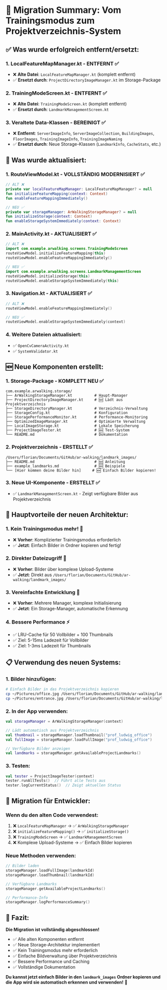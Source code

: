 # 🎉 Migration Summary: Vom Trainingsmodus zum Projektverzeichnis-System

## ✅ Was wurde erfolgreich entfernt/ersetzt:

### **1. LocalFeatureMapManager.kt - ENTFERNT ✅**
- ❌ **Alte Datei**: `LocalFeatureMapManager.kt` (komplett entfernt)
- ✅ **Ersetzt durch**: `ProjectDirectoryImageManager.kt` im Storage-Package

### **2. TrainingModeScreen.kt - ENTFERNT ✅**
- ❌ **Alte Datei**: `TrainingModeScreen.kt` (komplett entfernt)
- ✅ **Ersetzt durch**: `LandmarkManagementScreen.kt`

### **3. Veraltete Data-Klassen - BEREINIGT ✅**
- ❌ **Entfernt**: `ServerImageInfo`, `ServerImageCollection`, `BuildingImages`, `FloorImages`, `TrainingImageInfo`, `TrainingImageNaming`
- ✅ **Ersetzt durch**: Neue Storage-Klassen (`LandmarkInfo`, `CacheStats`, etc.)

## 🔄 Was wurde aktualisiert:

### **1. RouteViewModel.kt - VOLLSTÄNDIG MODERNISIERT ✅**
```kotlin
// ALT ❌
private var localFeatureMapManager: LocalFeatureMapManager? = null
fun initializeFeatureMapping(context: Context)
fun enableFeatureMappingImmediately()

// NEU ✅
private var storageManager: ArWalkingStorageManager? = null
fun initializeStorage(context: Context)
fun enableStorageSystemImmediately(context: Context)
```

### **2. MainActivity.kt - AKTUALISIERT ✅**
```kotlin
// ALT ❌
import com.example.arwalking.screens.TrainingModeScreen
routeViewModel.initializeFeatureMapping(this)
routeViewModel.enableFeatureMappingImmediately()

// NEU ✅
import com.example.arwalking.screens.LandmarkManagementScreen
routeViewModel.initializeStorage(this)
routeViewModel.enableStorageSystemImmediately(this)
```

### **3. Navigation.kt - AKTUALISIERT ✅**
```kotlin
// ALT ❌
routeViewModel.enableFeatureMappingImmediately()

// NEU ✅
routeViewModel.enableStorageSystemImmediately(context)
```

### **4. Weitere Dateien aktualisiert:**
- ✅ `OpenCvCameraActivity.kt`
- ✅ `SystemValidator.kt`

## 🆕 Neue Komponenten erstellt:

### **1. Storage-Package - KOMPLETT NEU ✅**
```
com.example.arwalking.storage/
├── ArWalkingStorageManager.kt          # Haupt-Manager
├── ProjectDirectoryImageManager.kt     # 🆕 Lädt aus Projektverzeichnis
├── StorageDirectoryManager.kt          # Verzeichnis-Verwaltung
├── StorageConfig.kt                    # Konfiguration
├── StoragePerformanceMonitor.kt        # Performance-Monitoring
├── OptimizedImageManager.kt            # Optimierte Verwaltung
├── LocalImageStorage.kt                # Lokale Speicherung
├── ProjectImageTester.kt               # 🆕 Test-System
└── README.md                           # Dokumentation
```

### **2. Projektverzeichnis - ERSTELLT ✅**
```
/Users/florian/Documents/GitHub/ar-walking/landmark_images/
├── README.md                           # 🆕 Anleitung
├── example_landmarks.md                # 🆕 Beispiele
└── [Hier kommen deine Bilder hin]     # 🆕 Einfach Bilder kopieren!
```

### **3. Neue UI-Komponente - ERSTELLT ✅**
- ✅ `LandmarkManagementScreen.kt` - Zeigt verfügbare Bilder aus Projektverzeichnis

## 🎯 Hauptvorteile der neuen Architektur:

### **1. Kein Trainingsmodus mehr! 🎉**
- ❌ **Vorher**: Komplizierter Trainingsmodus erforderlich
- ✅ **Jetzt**: Einfach Bilder in Ordner kopieren und fertig!

### **2. Direkter Dateizugriff 📁**
- ❌ **Vorher**: Bilder über komplexe Upload-Systeme
- ✅ **Jetzt**: Direkt aus `/Users/florian/Documents/GitHub/ar-walking/landmark_images/`

### **3. Vereinfachte Entwicklung 🚀**
- ❌ **Vorher**: Mehrere Manager, komplexe Initialisierung
- ✅ **Jetzt**: Ein Storage-Manager, automatische Erkennung

### **4. Bessere Performance ⚡**
- ✅ LRU-Cache für 50 Vollbilder + 100 Thumbnails
- ✅ Ziel: 5-15ms Ladezeit für Vollbilder
- ✅ Ziel: 1-3ms Ladezeit für Thumbnails

## 📋 Verwendung des neuen Systems:

### **1. Bilder hinzufügen:**
```bash
# Einfach Bilder in das Projektverzeichnis kopieren
cp ~/Pictures/office.jpg /Users/florian/Documents/GitHub/ar-walking/landmark_images/prof_ludwig_office.jpg
cp ~/Pictures/entrance.jpg /Users/florian/Documents/GitHub/ar-walking/landmark_images/pt_entrance_main.jpg
```

### **2. In der App verwenden:**
```kotlin
val storageManager = ArWalkingStorageManager(context)

// Lädt automatisch aus Projektverzeichnis
val thumbnail = storageManager.loadThumbnail("prof_ludwig_office")
val fullImage = storageManager.loadFullImage("prof_ludwig_office")

// Verfügbare Bilder anzeigen
val landmarks = storageManager.getAvailableProjectLandmarks()
```

### **3. Testen:**
```kotlin
val tester = ProjectImageTester(context)
tester.runAllTests()  // Führt alle Tests aus
tester.logCurrentStatus()  // Zeigt aktuellen Status
```

## 🔧 Migration für Entwickler:

### **Wenn du den alten Code verwendest:**
1. ❌ `LocalFeatureMapManager` → ✅ `ArWalkingStorageManager`
2. ❌ `initializeFeatureMapping()` → ✅ `initializeStorage()`
3. ❌ `TrainingModeScreen` → ✅ `LandmarkManagementScreen`
4. ❌ Komplexe Upload-Systeme → ✅ Einfach Bilder kopieren

### **Neue Methoden verwenden:**
```kotlin
// Bilder laden
storageManager.loadFullImage(landmarkId)
storageManager.loadThumbnail(landmarkId)

// Verfügbare Landmarks
storageManager.getAvailableProjectLandmarks()

// Performance-Info
storageManager.logPerformanceSummary()
```

## 🎉 Fazit:

**Die Migration ist vollständig abgeschlossen!** 

- ✅ Alle alten Komponenten entfernt
- ✅ Neue Storage-Architektur implementiert
- ✅ Kein Trainingsmodus mehr erforderlich
- ✅ Einfache Bildverwaltung über Projektverzeichnis
- ✅ Bessere Performance und Caching
- ✅ Vollständige Dokumentation

**Du kannst jetzt einfach Bilder in den `landmark_images` Ordner kopieren und die App wird sie automatisch erkennen und verwenden!** 🚀